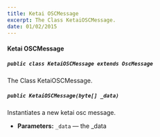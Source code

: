 ```yaml
---
title: Ketai OSCMessage
excerpt: The Class KetaiOSCMessage.
date: 01/02/2015
---
```

#### Ketai OSCMessage

##### `public class KetaiOSCMessage extends OscMessage`

The Class KetaiOSCMessage.

##### `public KetaiOSCMessage(byte[] _data)`

Instantiates a new ketai osc message.

 * **Parameters:** `_data` — the _data